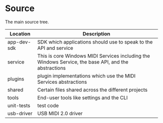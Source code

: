 # Source

The main source tree.

| Location | Description |
| -------------------- | ----------------------------------------------------- |
| app-dev-sdk | SDK which applications should use to speak to the API and service |
| service | This is core Windows MIDI Services including the Windows Service, the base API, and the abstractions |
| plugins | plugin implementations which use the MIDI Services abstractions |
| shared | Certain files shared across the different projects |
| tools | End-user tools like settings and the CLI |
| unit-tests | test code |
| usb-driver | USB MIDI 2.0 driver |
